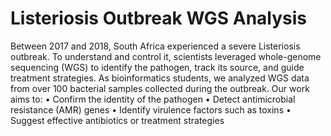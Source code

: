 # Listeriosis Outbreak WGS Analysis 
Between 2017 and 2018, South Africa experienced a severe Listeriosis outbreak. To understand and control it, scientists leveraged whole-genome sequencing (WGS) to identify the pathogen, track its source, and guide treatment strategies. As bioinformatics students, we analyzed WGS data from over 100 bacterial samples collected during the outbreak. Our work aims to: 
•	Confirm the identity of the pathogen
•	Detect antimicrobial resistance (AMR) genes
•	Identify virulence factors such as toxins
•	Suggest effective antibiotics or treatment strategies



